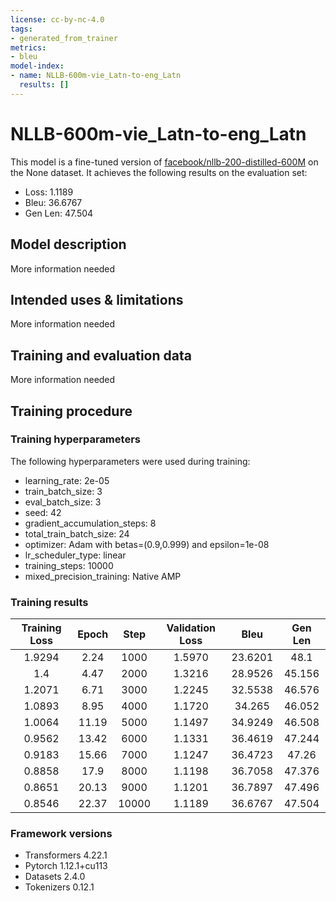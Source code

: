 ```yaml
---
license: cc-by-nc-4.0
tags:
- generated_from_trainer
metrics:
- bleu
model-index:
- name: NLLB-600m-vie_Latn-to-eng_Latn
  results: []
---
```


<!-- This model card has been generated automatically according to the information the Trainer had access to. You
should probably proofread and complete it, then remove this comment. -->

# NLLB-600m-vie_Latn-to-eng_Latn

This model is a fine-tuned version of [facebook/nllb-200-distilled-600M](https://huggingface.co/facebook/nllb-200-distilled-600M) on the None dataset.
It achieves the following results on the evaluation set:
- Loss: 1.1189
- Bleu: 36.6767
- Gen Len: 47.504

## Model description

More information needed

## Intended uses & limitations

More information needed

## Training and evaluation data

More information needed

## Training procedure

### Training hyperparameters

The following hyperparameters were used during training:
- learning_rate: 2e-05
- train_batch_size: 3
- eval_batch_size: 3
- seed: 42
- gradient_accumulation_steps: 8
- total_train_batch_size: 24
- optimizer: Adam with betas=(0.9,0.999) and epsilon=1e-08
- lr_scheduler_type: linear
- training_steps: 10000
- mixed_precision_training: Native AMP

### Training results

| Training Loss | Epoch | Step  | Validation Loss | Bleu    | Gen Len |
|:-------------:|:-----:|:-----:|:---------------:|:-------:|:-------:|
| 1.9294        | 2.24  | 1000  | 1.5970          | 23.6201 | 48.1    |
| 1.4           | 4.47  | 2000  | 1.3216          | 28.9526 | 45.156  |
| 1.2071        | 6.71  | 3000  | 1.2245          | 32.5538 | 46.576  |
| 1.0893        | 8.95  | 4000  | 1.1720          | 34.265  | 46.052  |
| 1.0064        | 11.19 | 5000  | 1.1497          | 34.9249 | 46.508  |
| 0.9562        | 13.42 | 6000  | 1.1331          | 36.4619 | 47.244  |
| 0.9183        | 15.66 | 7000  | 1.1247          | 36.4723 | 47.26   |
| 0.8858        | 17.9  | 8000  | 1.1198          | 36.7058 | 47.376  |
| 0.8651        | 20.13 | 9000  | 1.1201          | 36.7897 | 47.496  |
| 0.8546        | 22.37 | 10000 | 1.1189          | 36.6767 | 47.504  |


### Framework versions

- Transformers 4.22.1
- Pytorch 1.12.1+cu113
- Datasets 2.4.0
- Tokenizers 0.12.1
